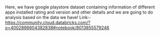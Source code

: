 Here, we have google playstore dataset containing information of different apps installed rating and version and other details and we are going to do analysis based on the data we have!
Link:-https://community.cloud.databricks.com/?o=4002896604382838#notebook/8013855579246
